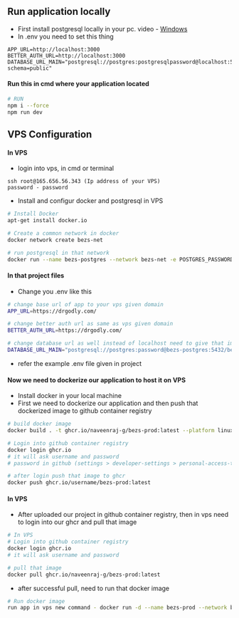 ## Run application locally

- First install postgresql locally in your pc. video - <a href="https://youtu.be/4qH-7w5LZsA?si=8F9ODqdNBCJnYL4H" target="_blank">Windows</a>
- In .env you need to set this thing

```
APP_URL=http://localhost:3000
BETTER_AUTH_URL=http://localhost:3000
DATABASE_URL_MAIN="postgresql://postgres:postgresqlpassword@localhost:5432/bezs?schema=public"
```

#### Run this in cmd where your application located

```bash
# RUN
npm i --force
npm run dev
```

## VPS Configuration

#### In VPS

- login into vps, in cmd or terminal

```
ssh root@165.656.56.343 (Ip address of your VPS)
password - password
```

- Install and configur docker and postgresql in VPS

```bash
# Install Docker
apt-get install docker.io

# Create a common network in docker
docker network create bezs-net

# run postgresql in that network
docker run --name bezs-postgres --network bezs-net -e POSTGRES_PASSWORD=pass -v /root/postgres-data:/var/lib/postgresql/data -p 127:0.0.1:5432:5432 --restart unless-stopped -d postgres
```

#### In that project files

- Change you .env like this

```bash
# change base url of app to your vps given domain
APP_URL=https://drgodly.com/

# change better auth url as same as vps given domain
BETTER_AUTH_URL=https://drgodly.com/

# change database url as well instead of localhost need to give that image name that is created in docker on vps for postgresql
DATABASE_URL_MAIN="postgresql://postgres:password@bezs-postgres:5432/bezs?schema=public"
```

- refer the example .env file given in project

#### Now we need to dockerize our application to host it on VPS

- Install docker in your local machine
- First we need to dockerize our application and then push that dockerized image to github container registry

```bash
# build docker image
docker build . -t ghcr.io/naveenraj-g/bezs-prod:latest --platform linux/amd64

# Login into github container registry
docker login ghcr.io
# it will ask username and password
# password in github (settings > developer-settings > personal-access-token > Tokens(classic) > generate)

# after login push that image to ghcr
docker push ghcr.io/username/bezs-prod:latest
```

#### In VPS

- After uploaded our project in github container registry, then in vps need to login into our ghcr and pull that image

```bash
# In VPS
# Login into github container registry
docker login ghcr.io
# it will ask username and password

# pull that image
docker pull ghcr.io/naveenraj-g/bezs-prod:latest
```

- after successful pull, need to run that docker image

```bash
# Run docker image
run app in vps new command - docker run -d --name bezs-prod --network bezs-net -p 3000:3000 -v /root/bezs-uploads:/app/uploads --restart unless-stopped ghcr.io/naveenraj-g/bezs-prod:latest
```
